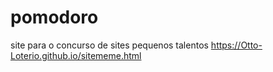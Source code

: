 # pomodoro
site para o concurso de sites pequenos talentos 
https://Otto-Loterio.github.io/sitememe.html
